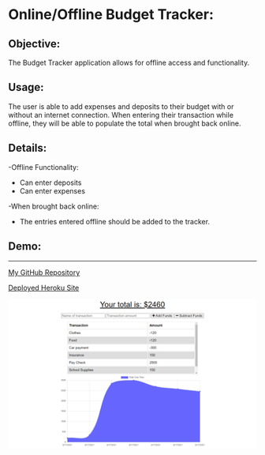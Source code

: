 # Online/Offline Budget Tracker:

## Objective:

The Budget Tracker application allows for offline access and functionality.

## Usage: 

The user is able to add expenses and deposits to their budget with or without an internet connection. When entering their transaction while offline, they will be able to populate the total when brought back online. 

## Details:

-Offline Functionality:

 * Can enter deposits
 * Can enter expenses

-When brought back online:

 * The entries entered offline should be added to the tracker. 


 ## Demo:

---
[My GitHub Repository](https://github.com/Maripia12/Online-Offline-Budget-Tracker)

[Deployed Heroku Site](https://evening-badlands-40808.herokuapp.com/)



![screenshot](Images/budgettracker.png)